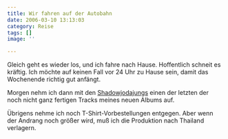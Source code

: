 ```yaml
---
title: Wir fahren auf der Autobahn
date: 2006-03-10 13:13:03
category: Reise
tags: []
image: ''

---
```


Gleich geht es wieder los, und ich fahre nach Hause. Hoffentlich schneit es kräftig. Ich möchte auf keinen Fall vor 24 Uhr zu Hause sein, damit das Wochenende richtig gut anfängt.  

  

Morgen nehm ich dann mit den [Shadowjodajungs](http://www.shadowjoda.com) einen der letzten der noch nicht ganz fertigen Tracks meines neuen Albums auf.  

  

Übrigens nehme ich noch T-Shirt-Vorbestellungen entgegen. Aber wenn der Andrang noch größer wird, muß ich die Produktion nach Thailand verlagern.
